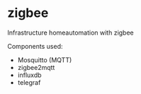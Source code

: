 # zigbee
Infrastructure homeautomation with zigbee

Components used:
- Mosquitto (MQTT)
- zigbee2mqtt
- influxdb
- telegraf
